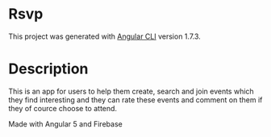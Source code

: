 # Rsvp

This project was generated with [Angular CLI](https://github.com/angular/angular-cli) version 1.7.3.

# Description

This is an app for users to help them create, search and join events which they find interesting and they can rate these events and comment on them if they of cource choose to attend.

Made with Angular 5 and Firebase
